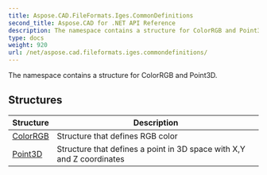 ```yaml
---
title: Aspose.CAD.FileFormats.Iges.CommonDefinitions
second_title: Aspose.CAD for .NET API Reference
description: The namespace contains a structure for ColorRGB and Point3D
type: docs
weight: 920
url: /net/aspose.cad.fileformats.iges.commondefinitions/
---
```

The namespace contains a structure for ColorRGB and Point3D.

## Structures

| Structure | Description |
| --- | --- |
| [ColorRGB](./colorrgb/) | Structure that defines RGB color |
| [Point3D](./point3d/) | Structure that defines a point in 3D space with X,Y and Z coordinates |


